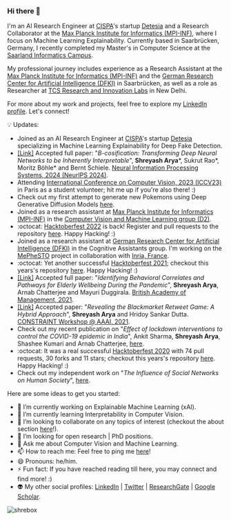 ### Hi there 👋
 
I'm an AI Research Engineer at [CISPA](https://cispa.de/en)'s startup [Detesia](https://www.linkedin.com/company/detesia/posts/?feedView=all) and a Research Collaborator at the [Max Planck Institute for Informatics (MPI-INF)](https://people.mpi-inf.mpg.de/~sarya-inactive/), where I focus on Machine Learning Explainability. Currently based in Saarbrücken, Germany, I recently completed my Master's in Computer Science at the [Saarland Informatics Campus](https://saarland-informatics-campus.de/en/).

My professional journey includes experience as a Research Assistant at the [Max Planck Institute for Informatics (MPI-INF)](https://people.mpi-inf.mpg.de/~sarya/) and the [German Research Center for Artificial Intelligence (DFKI)](https://www.dfki.de/) in Saarbrücken, as well as a role as Researcher at [TCS Research and Innovation Labs](https://www.tcs.com/tcs-research) in New Delhi.

For more about my work and projects, feel free to explore my [LinkedIn profile](https://www.linkedin.com/in/shrebox/). Let's connect!

:bulb: Updates:

- Joined as an AI Research Engineer at [CISPA](https://cispa.de/en)'s startup [Detesia](https://www.linkedin.com/company/detesia/posts/?feedView=all) specializing in Machine Learning Explainability for Deep Fake Detection.
- [[Link]](https://nips.cc/virtual/2024/poster/95051) Accepted full paper: "_B-cosification: Transforming Deep Neural Networks to be Inherently Interpretable_", **Shreyash Arya***, Sukrut Rao*, Moritz Böhle* and Bernt Schiele. [Neural Information Processing Systems, 2024 (NeurIPS 2024)](https://nips.cc/).
- Attending [International Conference
on Computer Vision, 2023 (ICCV23)](https://iccv2023.thecvf.com/) in Paris as a student volunteer; hit me up if you're also there! :)
- Check out my first attempt to generate new Pokemons using Deep Generative Diffusion Models [here](https://github.com/shrebox/pokemon_diffusion).
- Joined as a research assistant at [Max Planck Institute for Informatics (MPI-INF)](https://people.mpi-inf.mpg.de/~sarya/) in the [Computer Vision and Machine Learning group (D2)](https://www.mpi-inf.mpg.de/departments/computer-vision-and-machine-learning). 
- :octocat: [Hacktoberfest 2022](https://hacktoberfest.digitalocean.com/) is back! Register and pull requests to the repository [here](https://github.com/shrebox/Hacktoberfest2021). Happy Hacking! :) 
- Joined as a research assistant at [German Research Center for Artificial Intelligence (DFKI)](https://www.dfki.de/) in the Cognitive Assistants group. I'm working on the [MePheSTO](https://www.dfki.de/en/web/research/projects-and-publications/projects-overview/project/mephesto) project in collaboration with [Inria, France](https://www.inria.fr/fr/mephesto-lia-au-service-de-la-detection-des-troubles-psychiatriques).
- :octocat: Yet another successful [Hacktoberfest 2021](https://hacktoberfest.digitalocean.com/); checkout this years's repository [here](https://github.com/shrebox/Hacktoberfest2021). Happy Hacking! :) 
- [[Link]](https://www.researchgate.net/publication/359962561_Identifying_Behavioral_Correlates_and_Pathways_for_Elderly_Wellbeing_During_the_Pandemic) Accepted full paper: "_Identifying Behavioral Correlates and Pathways for Elderly Wellbeing During the Pandemic_", **Shreyash Arya**, Arnab Chatterjee and Mayuri Duggirala. [British Academy of Management, 2021](https://www.bam.ac.uk/events-landing/conference.html).
- [[Link]](https://link.springer.com/chapter/10.1007%2F978-3-030-73696-5_4) Accepted paper: "_Revealing the Blackmarket Retweet Game: A Hybrid Approach_", **Shreyash Arya** and Hridoy Sankar Dutta. [CONSTRAINT Workshop @ AAAI, 2021](https://aaai.org/Conferences/AAAI-21/ws21workshops/#ws05).
- Check out my recent publication on "_Effect of lockdown interventions to control the COVID-19 epidemic in India_", Ankit Sharma, **Shreyash Arya**, Shashee Kumari and Arnab Chatterjee, [here](https://arxiv.org/abs/2009.03168).
- :octocat: It was a real successful [Hacktoberfest 2020](https://hacktoberfest.digitalocean.com/) with 74 pull requests, 30 forks and 11 stars; checkout this years's repository [here](https://github.com/shrebox/Hacktoberfest-2020). Happy Hacking! :) 
- Check out my independent work on "_The Influence of Social Networks on Human Society_", [here](https://www.researchgate.net/publication/343949123_The_Influence_of_Social_Networks_on_Human_Society).

<!--
**shrebox/shrebox** is a ✨ _special_ ✨ repository because its `README.md` (this file) appears on your GitHub profile.
-->

Here are some ideas to get you started:

- 🔭 I’m currently working on Explainable Machine Learning (xAI).
- 🌱 I’m currently learning Interpretability in Computer Vision.
- 👯 I’m looking to collaborate on any topics of interest (checkout the about section [here](https://www.linkedin.com/in/shreyash-arya-60254810a/)!).
- 🤔 I’m looking for open research | PhD positions.
- 💬 Ask me about Computer Vision and Machine Learning.
- 📫 How to reach me: Feel free to ping me [here](https://www.linkedin.com/in/shreyash-arya-60254810a/)!
- 😄 Pronouns: he/him.
- ⚡ Fun fact: If you have reached reading till here, you may connect and find more! :)
- :alien: My other social profiles: [LinkedIn](https://in.linkedin.com/in/shreyash-arya-60254810a) | [Twitter](https://twitter.com/shrebox) | [ResearchGate](https://www.researchgate.net/profile/Shreyash_Arya/) | [Google Scholar](https://scholar.google.com/citations?user=AmWtEfEAAAAJ&hl=en&authuser=1&oi=ao).

<!-- ![Github stats](https://github-readme-stats.vercel.app/api?username=shrebox) -->

<p align="left"> <img src="https://komarev.com/ghpvc/?username=shrebox" alt="shrebox" /> </p>

